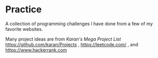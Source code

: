 # Practice
A collection of programming challenges I have done from a few of my favorite websites. 

Many project ideas are from _Karan's Mega Project List_ https://github.com/karan/Projects , https://leetcode.com/ , and https://www.hackerrank.com
